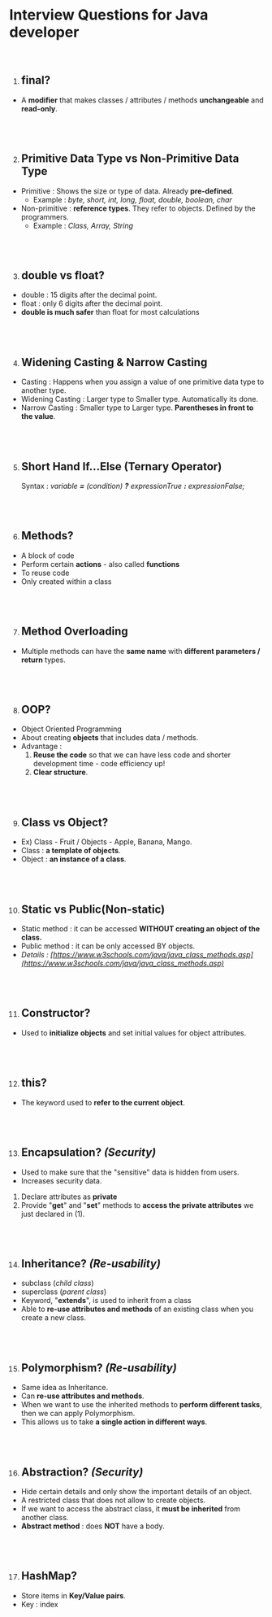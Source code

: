 # Interview Questions for Java developer

<br/>

1. ## final?

- A **modifier** that makes classes / attributes / methods **unchangeable** and **read-only**.

<br/>
<br/>

2. ## Primitive Data Type vs Non-Primitive Data Type

- Primitive : Shows the size or type of data. Already **pre-defined**.
  - Example : *byte, short, int, long, float, double, boolean, char*
- Non-primitive : **reference types**. They refer to objects. Defined by the programmers.
  - Example : *Class, Array, String*

<br/>
<br/>

3. ## double vs float?

- double : 15 digits after the decimal point.
- float : only 6 digits after the decimal point.
- **double is much safer** than float for most calculations

<br/>
<br/>

4. ## Widening Casting & Narrow Casting

- Casting : Happens when you assign a value of one primitive data type to another type.
- Widening Casting : Larger type to Smaller type. Automatically its done.
- Narrow Casting : Smaller type to Larger type. **Parentheses in front to the value**.

<br/>
<br/>

5. ## Short Hand If...Else (Ternary Operator)

   Syntax : *variable **=** (condition) **?** expressionTrue **:**  expressionFalse;*

<br/>
<br/>

6. ## Methods?

- A block of code
- Perform certain **actions** - also called **functions**
- To reuse code
- Only created within a class

<br/>
<br/>

7. ## Method Overloading

- Multiple methods can have the **same name** with **different parameters / return** types.

<br/>
<br/>

8. ## OOP?

- Object Oriented Programming
- About creating **objects** that includes data / methods.
- Advantage : 
	1. **Reuse the code** so that we can have less code and shorter development time - code efficiency up!
	2. **Clear structure**.

<br/>
<br/>

9. ## Class vs Object?

- Ex) Class - Fruit 	/ 	Objects -  Apple, Banana, Mango.
- Class : **a template of objects**.
- Object : **an instance of a class**.

<br/>
<br/>

10. ## Static vs Public(Non-static)

- Static method : it can be accessed **WITHOUT creating an object of the class.**
- Public method : it can be only accessed BY objects.
- *Details : [https://www.w3schools.com/java/java_class_methods.asp](https://www.w3schools.com/java/java_class_methods.asp)*

<br/>
<br/>

11. ## Constructor?

- Used to **initialize** **objects** and set initial values for object attributes.

<br/>
<br/>

12. ## this?

- The keyword used to **refer to the current object**.

<br/>
<br/>

13. ## Encapsulation? *(Security)*

- Used to make sure that the "sensitive" data is hidden from users.
- Increases security data.

1. Declare attributes as **private**
2. Provide "**get**" and "**set**" methods to **access the private attributes** we just declared in (1).

<br/>
<br/>

14. ## Inheritance? *(Re-usability)* 

- subclass (*child class*)
- superclass (*parent class*)
- Keyword, "**extends**", is used to inherit from a class
- Able to **re-use attributes and methods** of an existing class when you create a new class.

<br/>
<br/>

15. ## Polymorphism? *(Re-usability)*

- Same idea as Inheritance.
- Can **re-use attributes and methods**.
- When we want to use the inherited methods to **perform different tasks**, then we can apply Polymorphism.
- This allows us to take **a single action in different ways**.

<br/>
<br/>

16. ## Abstraction? *(Security)*

- Hide certain details and only show the important details of an object.
- A restricted class that does not allow to create objects.
- If we want to access the abstract class, it **must be inherited** from another class.
- **Abstract method** : does **NOT** have a body.

<br/>
<br/>

17. ## HashMap?

- Store items in **Key/Value pairs**.
- Key : index

